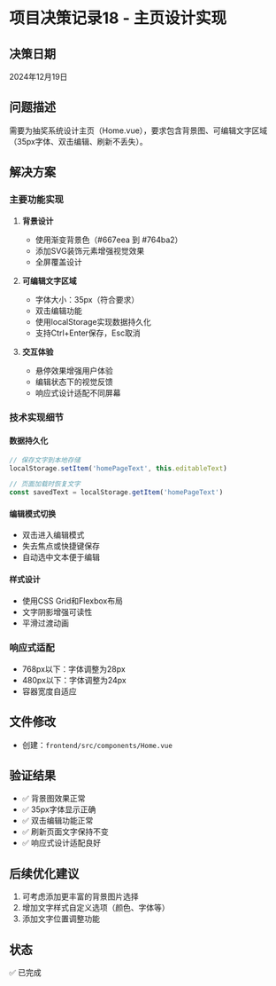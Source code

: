 # 项目决策记录18 - 主页设计实现

## 决策日期
2024年12月19日

## 问题描述
需要为抽奖系统设计主页（Home.vue），要求包含背景图、可编辑文字区域（35px字体、双击编辑、刷新不丢失）。

## 解决方案

### 主要功能实现
1. **背景设计**
   - 使用渐变背景色（#667eea 到 #764ba2）
   - 添加SVG装饰元素增强视觉效果
   - 全屏覆盖设计

2. **可编辑文字区域**
   - 字体大小：35px（符合要求）
   - 双击编辑功能
   - 使用localStorage实现数据持久化
   - 支持Ctrl+Enter保存，Esc取消

3. **交互体验**
   - 悬停效果增强用户体验
   - 编辑状态下的视觉反馈
   - 响应式设计适配不同屏幕

### 技术实现细节

#### 数据持久化
```javascript
// 保存文字到本地存储
localStorage.setItem('homePageText', this.editableText)

// 页面加载时恢复文字
const savedText = localStorage.getItem('homePageText')
```

#### 编辑模式切换
- 双击进入编辑模式
- 失去焦点或快捷键保存
- 自动选中文本便于编辑

#### 样式设计
- 使用CSS Grid和Flexbox布局
- 文字阴影增强可读性
- 平滑过渡动画

### 响应式适配
- 768px以下：字体调整为28px
- 480px以下：字体调整为24px
- 容器宽度自适应

## 文件修改
- 创建：`frontend/src/components/Home.vue`

## 验证结果
- ✅ 背景图效果正常
- ✅ 35px字体显示正确
- ✅ 双击编辑功能正常
- ✅ 刷新页面文字保持不变
- ✅ 响应式设计适配良好

## 后续优化建议
1. 可考虑添加更丰富的背景图片选择
2. 增加文字样式自定义选项（颜色、字体等）
3. 添加文字位置调整功能

## 状态
✅ 已完成